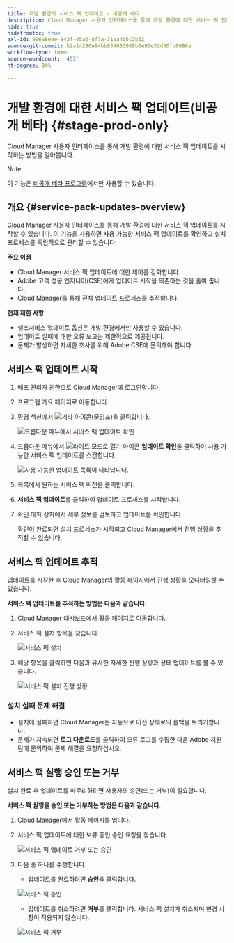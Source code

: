 ```yaml
---
title: 개발 환경의 서비스 팩 업데이트 - 비공개 베타
description: Cloud Manager 사용자 인터페이스를 통해 개발 환경에 대한 서비스 팩 업데이트를 시작하는 방법을 알아봅니다.
hide: true
hidefromtoc: true
exl-id: 996a8eee-843f-45a6-8f7a-31ea405c2b32
source-git-commit: b2a14280e84bb934053968b0e93e33d30fb6086a
workflow-type: tm+mt
source-wordcount: '453'
ht-degree: 94%

---
```


# 개발 환경에 대한 서비스 팩 업데이트(비공개 베타) {#stage-prod-only}

Cloud Manager 사용자 인터페이스를 통해 개발 환경에 대한 서비스 팩 업데이트를 시작하는 방법을 알아봅니다.

>[!NOTE]
>
>이 기능은 [비공개 베타 프로그램](/help/release-notes/current.md#beta-program)에서만 사용할 수 있습니다.

## 개요 {#service-pack-updates-overview}

Cloud Manager 사용자 인터페이스를 통해 개발 환경에 대한 서비스 팩 업데이트를 시작할 수 있습니다. 이 기능을 사용하면 사용 가능한 서비스 팩 업데이트를 확인하고 설치 프로세스를 독립적으로 관리할 수 있습니다.

**주요 이점**

* Cloud Manager 서비스 팩 업데이트에 대한 제어를 강화합니다.
* Adobe 고객 성공 엔지니어(CSE)에게 업데이트 시작을 의존하는 것을 줄여 줍니다.
* Cloud Manager를 통해 전체 업데이트 프로세스를 추적합니다.

**현재 제한 사항**

* 셀프서비스 업데이트 옵션은 개발 환경에서만 사용할 수 있습니다.
* 업데이트 실패에 대한 오류 보고는 제한적으로 제공됩니다.
* 문제가 발생하면 자세한 조사를 위해 Adobe CSE에 문의해야 합니다.

## 서비스 팩 업데이트 시작

1. 배포 관리자 권한으로 Cloud Manager에 로그인합니다.
1. 프로그램 개요 페이지로 이동합니다.
1. 환경 섹션에서 ![기타 아이콘(줄임표)](https://spectrum.adobe.com/static/icons/workflow_18/Smock_More_18_N.svg)을 클릭합니다.

   ![드롭다운 메뉴에서 서비스 팩 업데이트 확인](/help/using/assets/service-pack-check-for-updates.png)

1. 드롭다운 메뉴에서 ![라이트 모드로 열기 아이콘](https://spectrum.adobe.com/static/icons/workflow_18/Smock_OpenInLight_18_N.svg) **업데이트 확인**&#x200B;을 클릭하여 사용 가능한 서비스 팩 업데이트를 스캔합니다.

   ![사용 가능한 업데이트 목록이 나타납니다.](/help/using/assets/service-pack-versions.png)

1. 목록에서 원하는 서비스 팩 버전을 클릭합니다.
1. **서비스 팩 업데이트**&#x200B;를 클릭하여 업데이트 프로세스를 시작합니다.
1. 확인 대화 상자에서 세부 정보를 검토하고 업데이트를 확인합니다.

   확인이 완료되면 설치 프로세스가 시작되고 Cloud Manager에서 진행 상황을 추적할 수 있습니다.

## 서비스 팩 업데이트 추적

업데이트를 시작한 후 Cloud Manager의 활동 페이지에서 진행 상황을 모니터링할 수 있습니다.

**서비스 팩 업데이트를 추적하는 방법은 다음과 같습니다.**

1. Cloud Manager 대시보드에서 활동 페이지로 이동합니다.
1. 서비스 팩 설치 항목을 찾습니다.

   ![서비스 팩 설치](/help/using/assets/service-pack-installation.png)

1. 해당 항목을 클릭하면 다음과 유사한 자세한 진행 상황과 상태 업데이트를 볼 수 있습니다.

   ![서비스 팩 설치 진행 상황](/help/using/assets/service-pack-progression.png)

### 설치 실패 문제 해결

* 설치에 실패하면 Cloud Manager는 자동으로 이전 상태로의 롤백을 트리거합니다.
* 문제가 지속되면 **로그 다운로드**&#x200B;를 클릭하여 오류 로그를 수집한 다음 Adobe 지원 팀에 문의하여 문제 해결을 요청하십시오.

## 서비스 팩 실행 승인 또는 거부

설치 완료 후 업데이트를 마무리하려면 사용자의 승인(또는 거부)이 필요합니다.

**서비스 팩 실행을 승인 또는 거부하는 방법은 다음과 같습니다.**

1. Cloud Manager에서 활동 페이지를 엽니다.
1. 서비스 팩 업데이트에 대한 보류 중인 승인 요청을 찾습니다.

   ![서비스 팩 업데이트 거부 또는 승인](/help/using/assets/service-pack-reject-approve.png)

1. 다음 중 하나를 수행합니다.

   * 업데이트를 완료하려면 **승인**&#x200B;을 클릭합니다.

   ![서비스 팩 승인](/help/using/assets/service-pack-approve.png)

   * 업데이트를 취소하려면 **거부**를 클릭합니다.
서비스 팩 설치가 취소되며 변경 사항이 적용되지 않습니다.

   ![서비스 팩 거부](/help/using/assets/service-pack-reject.png)
